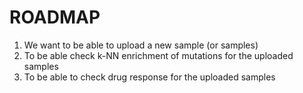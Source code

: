 # ROADMAP

1. We want to be able to upload a new sample (or samples)
2. To be able check k-NN enrichment of mutations for the uploaded samples
3. To be able to check drug response for the uploaded samples
